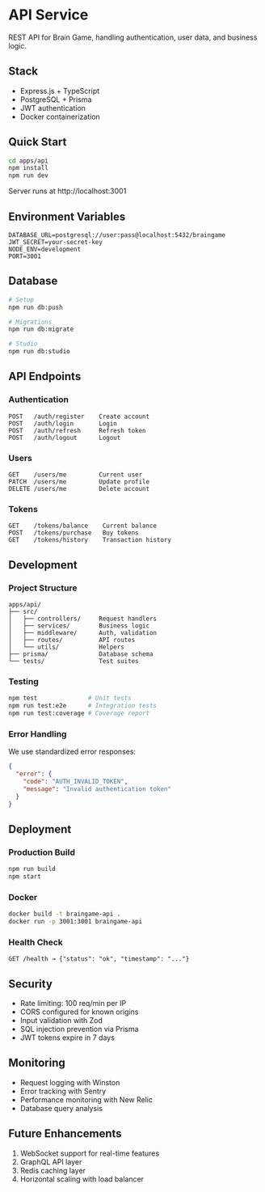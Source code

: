 # API Service

REST API for Brain Game, handling authentication, user data, and business logic.

## Stack
- Express.js + TypeScript
- PostgreSQL + Prisma
- JWT authentication
- Docker containerization

## Quick Start

```bash
cd apps/api
npm install
npm run dev
```

Server runs at http://localhost:3001

## Environment Variables

```env
DATABASE_URL=postgresql://user:pass@localhost:5432/braingame
JWT_SECRET=your-secret-key
NODE_ENV=development
PORT=3001
```

## Database

```bash
# Setup
npm run db:push

# Migrations
npm run db:migrate

# Studio
npm run db:studio
```

## API Endpoints

### Authentication
```
POST   /auth/register    Create account
POST   /auth/login       Login
POST   /auth/refresh     Refresh token
POST   /auth/logout      Logout
```

### Users
```
GET    /users/me         Current user
PATCH  /users/me         Update profile
DELETE /users/me         Delete account
```

### Tokens
```
GET    /tokens/balance    Current balance
POST   /tokens/purchase   Buy tokens
GET    /tokens/history    Transaction history
```

## Development

### Project Structure
```
apps/api/
├── src/
│   ├── controllers/     Request handlers
│   ├── services/        Business logic
│   ├── middleware/      Auth, validation
│   ├── routes/          API routes
│   └── utils/           Helpers
├── prisma/              Database schema
└── tests/               Test suites
```

### Testing

```bash
npm test              # Unit tests
npm run test:e2e      # Integration tests
npm run test:coverage # Coverage report
```

### Error Handling

We use standardized error responses:
```json
{
  "error": {
    "code": "AUTH_INVALID_TOKEN",
    "message": "Invalid authentication token"
  }
}
```

## Deployment

### Production Build
```bash
npm run build
npm start
```

### Docker
```bash
docker build -t braingame-api .
docker run -p 3001:3001 braingame-api
```

### Health Check
```
GET /health → {"status": "ok", "timestamp": "..."}
```

## Security

- Rate limiting: 100 req/min per IP
- CORS configured for known origins
- Input validation with Zod
- SQL injection prevention via Prisma
- JWT tokens expire in 7 days

## Monitoring

- Request logging with Winston
- Error tracking with Sentry
- Performance monitoring with New Relic
- Database query analysis

## Future Enhancements

1. WebSocket support for real-time features
2. GraphQL API layer
3. Redis caching layer
4. Horizontal scaling with load balancer